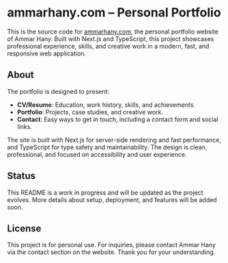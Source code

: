 # ammarhany.com – Personal Portfolio

This is the source code for [ammarhany.com](https://ammarhany.com), the personal portfolio website of Ammar Hany. Built with Next.js and TypeScript, this project showcases professional experience, skills, and creative work in a modern, fast, and responsive web application.

## About

The portfolio is designed to present:
- **CV/Resume**: Education, work history, skills, and achievements.
- **Portfolio**: Projects, case studies, and creative work.
- **Contact**: Easy ways to get in touch, including a contact form and social links.

The site is built with Next.js for server-side rendering and fast performance, and TypeScript for type safety and maintainability. The design is clean, professional, and focused on accessibility and user experience.

## Status

This README is a work in progress and will be updated as the project evolves. More details about setup, deployment, and features will be added soon.

## License

This project is for personal use. For inquiries, please contact Ammar Hany via the contact section on the website. Thank you for your understanding.